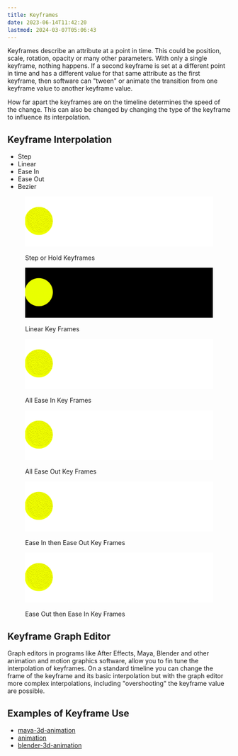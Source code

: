 ```yaml
---
title: Keyframes
date: 2023-06-14T11:42:20
lastmod: 2024-03-07T05:06:43
---
```


Keyframes describe an attribute at a point in time. This could be position, scale, rotation, opacity or many other parameters. With only a single keyframe, nothing happens. If a second keyframe is set at a different point in time and has a different value for that same attribute as the first keyframe, then software can "tween" or animate the transition from one keyframe value to another keyframe value.

How far apart the keyframes are on the timeline determines the speed of the change. This can also be changed by changing the type of the keyframe to influence its interpolation.

## Keyframe Interpolation

- Step
- Linear
- Ease In
- Ease Out
- Bezier

<figure>

[![Step or Hold Keyframes](./attachments/Step-Hold-Keyframe-Interpolation.gif)](./attachments/Step-Hold-Keyframe-Interpolation.gif)

<figcaption>

Step or Hold Keyframes

</figcaption>
</figure>
<figure>

[![Linear Keyframes](./attachments/Linear-Keyframe-Interpolation.gif)](./attachments/Linear-Keyframe-Interpolation.gif)

<figcaption>

Linear Key Frames

</figcaption>
</figure>

<figure>

[![All Ease In Keyframes](./attachments/Ease-In-Keyframe-Interpolation.gif)](./attachments/Ease-In-Keyframe-Interpolation.gif)

<figcaption>

All Ease In Key Frames

</figcaption>
</figure>

<figure>

[![All Ease Out Keyframes](./attachments/Ease-Out-Keyframe-Interpolation.gif)](./attachments/Ease-Out-Keyframe-Interpolation.gif)

<figcaption>

All Ease Out Key Frames

</figcaption>
</figure>

<figure>

[![Ease In then Ease Out Key Frames](./attachments/Ease-In-And-Ease-Out-Keyframe-Interpolation.gif)](./attachments/Ease-In-And-Ease-Out-Keyframe-Interpolation.gif)

<figcaption>

Ease In then Ease Out Key Frames

</figcaption>
</figure>

<figure>

[![Ease Out then Ease In Key Frames](./attachments/Ease-Out-and-Ease-In-Keyframe-Interpolation.gif)](./attachments/Ease-Out-and-Ease-In-Keyframe-Interpolation.gif)

<figcaption>

Ease Out then Ease In Key Frames

</figcaption>
</figure>

## Keyframe Graph Editor

Graph editors in programs like After Effects, Maya, Blender and other animation and motion graphics software, allow you to fin tune the interpolation of keyframes. On a standard timeline you can change the frame of the keyframe and its basic interpolation but with the graph editor more complex interpolations, including "overshooting" the keyframe value are possible.

## Examples of Keyframe Use

- [maya-3d-animation](../3d-modeling/maya/3d-animation-maya.md)
- [animation](animation.md)
- [blender-3d-animation](../3d-modeling/blender/3d-animation-blender.md)
